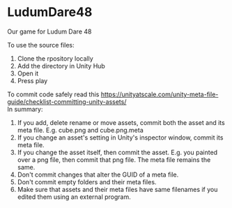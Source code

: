 # LudumDare48
Our game for Ludum Dare 48


To use the source files:    
1. Clone the rpository locally  
2. Add the directory in Unity Hub  
3. Open it  
4. Press play  

To commit code safely read this https://unityatscale.com/unity-meta-file-guide/checklist-committing-unity-assets/  
In summary:  
1. If you add, delete rename or move assets, commit both the asset and its meta file. E.g. cube.png and cube.png.meta  
2. If you change an asset's setting in Unity's inspector window, commit its meta file.  
3. If you change the asset itself, then commit the asset. E.g. you painted over a png file, then commit that png file. The meta file remains the same.  
4. Don't commit changes that alter the GUID of a meta file.  
5. Don't commit empty folders and their meta files.  
6. Make sure that assets and their meta files have same filenames if you edited them using an external program.  
